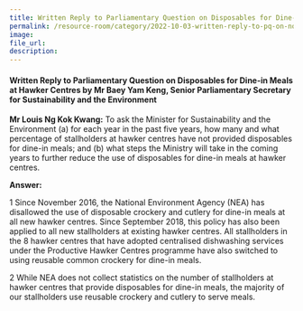 ```yaml
---  
title: Written Reply to Parliamentary Question on Disposables for Dine-in Meals at Hawker Centres by Mr Baey Yam Keng, Senior Parliamentary Secretary for Sustainability and the Environment  
permalink: /resource-room/category/2022-10-03-written-reply-to-pq-on-non-disposables-for-dine-in-at-hawker-centres/
image:  
file_url:  
description:  
---  
```

#### Written Reply to Parliamentary Question on Disposables for Dine-in Meals at Hawker Centres by Mr Baey Yam Keng, Senior Parliamentary Secretary for Sustainability and the Environment  

**Mr Louis Ng Kok Kwang:** To ask the Minister for Sustainability and the Environment (a) for each year in the past five years, how many and what percentage of stallholders at hawker centres have not provided disposables for dine-in meals; and (b) what steps the Ministry will take in the coming years to further reduce the use of disposables for dine-in meals at hawker centres.

**Answer:**

1 Since November 2016, the National Environment Agency (NEA) has disallowed the use of disposable crockery and cutlery for dine-in meals at all new hawker centres. Since September 2018, this policy has also been applied to all new stallholders at existing hawker centres. All stallholders in the 8 hawker centres that have adopted centralised dishwashing services under the Productive Hawker Centres programme have also switched to using reusable common crockery for dine-in meals.

2 While NEA does not collect statistics on the number of stallholders at hawker centres that provide disposables for dine-in meals, the majority of our stallholders use reusable crockery and cutlery to serve meals.
